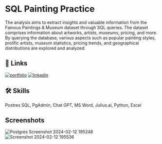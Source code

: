 
# SQL Painting Practice

The analysis aims to extract insights and valuable information from the Famous Paintings & Museum dataset through SQL queries. The dataset comprises information about artworks, artists, museums, pricing, and more. By querying the database, various aspects such as popular painting styles, prolific artists, museum statistics, pricing trends, and geographical distributions are explored and analyzed.


## 🔗 Links
[![portfolio](https://img.shields.io/badge/my_portfolio-000?style=for-the-badge&logo=ko-fi&logoColor=white)](https://bhupesh-portfolio.streamlit.app/)
[![linkedin](https://img.shields.io/badge/linkedin-0A66C2?style=for-the-badge&logo=linkedin&logoColor=white)](https://www.linkedin.com/in/bhupesh-dewangan-7121851ba/)

## 🛠 Skills

Postres SQL, PgAdmin, Chat GPT, MS Word, Julius.ai, Python, Excel

## Screenshots
![Postgres Screenshot 2024-02-12 195248](https://github.com/BhupeshDewangan/SQL_Paintings/assets/84950520/4aaf4080-5817-48a3-a387-1ed5733f5d30)
![Screenshot 2024-02-12 195536](https://github.com/BhupeshDewangan/SQL_Paintings/assets/84950520/8b158411-6c43-432e-a7c8-d223d96fae7a)

